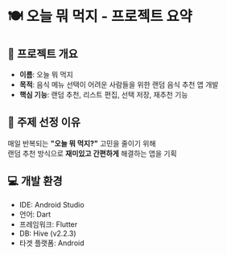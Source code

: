 # 🍽️ 오늘 뭐 먹지 - 프로젝트 요약

## 📌 프로젝트 개요
- **이름**: 오늘 뭐 먹지
- **목적**: 음식 메뉴 선택이 어려운 사람들을 위한 랜덤 음식 추천 앱 개발
- **핵심 기능**: 랜덤 추천, 리스트 편집, 선택 저장, 재추천 기능

## 🧠 주제 선정 이유
매일 반복되는 **"오늘 뭐 먹지?"** 고민을 줄이기 위해  
랜덤 추천 방식으로 **재미있고 간편하게** 해결하는 앱을 기획

## 💻 개발 환경
- IDE: Android Studio
- 언어: Dart
- 프레임워크: Flutter
- DB: Hive (v2.2.3)
- 타겟 플랫폼: Android
